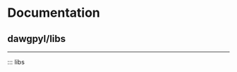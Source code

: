 # **Documentation**  
## **dawgpyl/libs**  
-------------------------------------------------------------------------------
::: libs  
